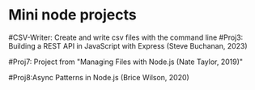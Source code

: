 # Mini node  projects

#CSV-Writer: Create and write csv files with the command line 
#Proj3: Building a REST API in JavaScript with Express (Steve Buchanan, 2023)

#Proj7: Project from "Managing Files with Node.js (Nate Taylor, 2019)"

#Proj8:Async Patterns in Node.js (Brice Wilson, 2020)
